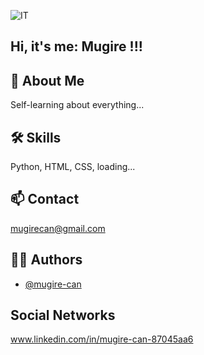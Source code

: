 ![IT](https://github.com/user-attachments/assets/a53526d8-1f69-4f51-84de-edda7044690d)
## Hi, it's me: Mugire !!! 

## 🚀 About Me
Self-learning about everything...  
## 🛠 Skills
Python, HTML, CSS, loading...
## 📫 Contact
mugirecan@gmail.com
## ✍🏻 Authors
- [@mugire-can](https://www.github.com/mugire-can)
## Social Networks
www.linkedin.com/in/mugire-can-87045aa6
<!--
**mugire-can/mugire-can** is a ✨ _special_ ✨ repository because its `README.md` (this file) appears on your GitHub profile.

Here are some ideas to get you started:

- 🔭 I’m currently working on ...
- 🌱 I’m currently learning ...
- 👯 I’m looking to collaborate on ...
- 🤔 I’m looking for help with ...
- 💬 Ask me about ...
- 📫 How to reach me: ...
- 😄 Pronouns: ...
- ⚡ Fun fact: ...
-->
